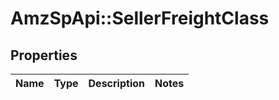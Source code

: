 # AmzSpApi::SellerFreightClass

## Properties
Name | Type | Description | Notes
------------ | ------------- | ------------- | -------------

